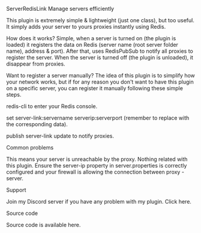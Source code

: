 ServerRedisLink
Manage servers efficiently

This plugin is extremely simple & lightweight (just one class), but too useful. It simply adds your server to yours proxies instantly using Redis.

How does it works?
Simple, when a server is turned on (the plugin is loaded) it registers the data on Redis (server name (root server folder name), address & port). After that, uses RedisPubSub to notify all proxies to register the server. When the server is turned off (the plugin is unloaded), it disappear from proxies.

Want to register a server manually?
The idea of this plugin is to simplify how your network works, but if for any reason you don't want to have this plugin on a specific server, you can register it manually following these simple steps.

redis-cli
to enter your Redis console.

set server-link:servername serverip:serverport
(remember to replace with the corresponding data).

publish server-link update
to notify proxies.

Common problems


This means your server is unreachable by the proxy. Nothing related with this plugin. Ensure the server-ip property in server.properties is correctly configured and your firewall is allowing the connection between proxy - server.

Support

Join my Discord server if you have any problem with my plugin. Click here.

Source code

Source code is available here.
